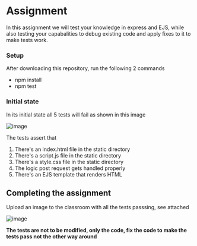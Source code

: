 # Assignment
In this assignment we will test your knowledge in express and EJS, while also testing your capabalities to debug existing code and apply fixes to it to make tests work.

### Setup
After downloading this repository, run the following 2 commands
- npm install
- npm test

### Initial state
In its initial state all 5 tests will fail as shown in this image

![image](https://user-images.githubusercontent.com/1916443/211428724-e819f747-7d24-48cd-ba5a-ce20659d4584.png)

The tests assert that
1. There's an index.html file in the static directory
2. There's a script.js file in the static directory
3. There's a style.css file in the static directory
4. The logic post request gets handled properly
5. There's an EJS template that renders HTML

## Completing the assignment

Upload an image to the classroom with all the tests passsing, see attached

![image](https://user-images.githubusercontent.com/1916443/211431425-1e192503-0449-4384-963e-5820872fd808.png)

**The tests are not to be modified, only the code, fix the code to make the tests pass not the other way around**
